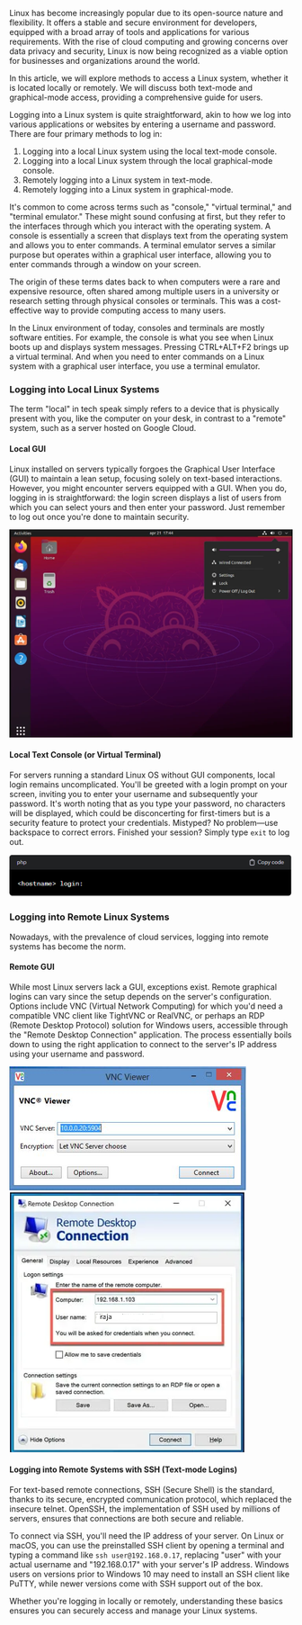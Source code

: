 Linux has become increasingly popular due to its open-source nature and flexibility. It offers a stable and secure environment for developers, equipped with a broad array of tools and applications for various requirements. With the rise of cloud computing and growing concerns over data privacy and security, Linux is now being recognized as a viable option for businesses and organizations around the world.

In this article, we will explore methods to access a Linux system, whether it is located locally or remotely. We will discuss both text-mode and graphical-mode access, providing a comprehensive guide for users.

Logging into a Linux system is quite straightforward, akin to how we log into various applications or websites by entering a username and password. There are four primary methods to log in:

1. Logging into a local Linux system using the local text-mode console.
2. Logging into a local Linux system through the local graphical-mode console.
3. Remotely logging into a Linux system in text-mode.
4. Remotely logging into a Linux system in graphical-mode.

It's common to come across terms such as "console," "virtual terminal," and "terminal emulator." These might sound confusing at first, but they refer to the interfaces through which you interact with the operating system. A console is essentially a screen that displays text from the operating system and allows you to enter commands. A terminal emulator serves a similar purpose but operates within a graphical user interface, allowing you to enter commands through a window on your screen.

The origin of these terms dates back to when computers were a rare and expensive resource, often shared among multiple users in a university or research setting through physical consoles or terminals. This was a cost-effective way to provide computing access to many users.

In the Linux environment of today, consoles and terminals are mostly software entities. For example, the console is what you see when Linux boots up and displays system messages. Pressing CTRL+ALT+F2 brings up a virtual terminal. And when you need to enter commands on a Linux system with a graphical user interface, you use a terminal emulator.

### Logging into Local Linux Systems

The term "local" in tech speak simply refers to a device that is physically present with you, like the computer on your desk, in contrast to a "remote" system, such as a server hosted on Google Cloud.

#### Local GUI

Linux installed on servers typically forgoes the Graphical User Interface (GUI) to maintain a lean setup, focusing solely on text-based interactions. However, you might encounter servers equipped with a GUI. When you do, logging in is straightforward: the login screen displays a list of users from which you can select yours and then enter your password. Just remember to log out once you're done to maintain security.

![Local GUI](../../images/ubuntu-gui.webp)

#### Local Text Console (or Virtual Terminal)

For servers running a standard Linux OS without GUI components, local login remains uncomplicated. You'll be greeted with a login prompt on your screen, inviting you to enter your username and subsequently your password. It's worth noting that as you type your password, no characters will be displayed, which could be disconcerting for first-timers but is a security feature to protect your credentials. Mistyped? No problem—use backspace to correct errors. Finished your session? Simply type `exit` to log out.

![Local text console](../../images/linux-login-prompt.png)

### Logging into Remote Linux Systems

Nowadays, with the prevalence of cloud services, logging into remote systems has become the norm.

#### Remote GUI

While most Linux servers lack a GUI, exceptions exist. Remote graphical logins can vary since the setup depends on the server's configuration. Options include VNC (Virtual Network Computing) for which you'd need a compatible VNC client like TightVNC or RealVNC, or perhaps an RDP (Remote Desktop Protocol) solution for Windows users, accessible through the "Remote Desktop Connection" application. The process essentially boils down to using the right application to connect to the server's IP address using your username and password.

![VNC Login](../../images/VNC%20Login.jpg)  ![RDP Login](../../images/RDP-Login.png)

#### Logging into Remote Systems with SSH (Text-mode Logins)

For text-based remote connections, SSH (Secure Shell) is the standard, thanks to its secure, encrypted communication protocol, which replaced the insecure telnet. OpenSSH, the implementation of SSH used by millions of servers, ensures that connections are both secure and reliable. 

To connect via SSH, you'll need the IP address of your server. On Linux or macOS, you can use the preinstalled SSH client by opening a terminal and typing a command like `ssh user@192.168.0.17`, replacing "user" with your actual username and "192.168.0.17" with your server's IP address. Windows users on versions prior to Windows 10 may need to install an SSH client like PuTTY, while newer versions come with SSH support out of the box.

Whether you're logging in locally or remotely, understanding these basics ensures you can securely access and manage your Linux systems.










